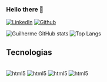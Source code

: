 ### Hello there 👋

<!--[![Portifólio](https://img.shields.io/website-up-down-green-red/http/monip.org.svg)]() -->
[![LinkedIn](https://img.shields.io/badge/LinkedIn-0077B5?style=for-the-badge&logo=linkedin&logoColor=white)]()
[![Github](https://img.shields.io/badge/GitHub-100000?style=for-the-badge&logo=github&logoColor=white)]()


![Guilherme GitHub stats](https://github-readme-stats.vercel.app/api?username=Silveira789&show_icons=true&theme=dark)
![Top Langs](https://github-readme-stats.vercel.app/api/top-langs/?username=Silveira789&layout=compact)

## Tecnologias

<div style="display: inline_block"><br/>
<img align="center" alt="html5"src ="https://img.shields.io/badge/Python-14354C?style=for-the-badge&logo=python&logoColor=white" />
<img align="center" alt="html5"src ="https://img.shields.io/badge/GIT-E44C30?style=for-the-badge&logo=git&logoColor=white" />
<img align="center" alt="html5"src ="https://img.shields.io/badge/PyCharm-000000.svg?&style=for-the-badge&logo=PyCharm&logoColor=white" />
<img align="center" alt="html5"src ="https://img.shields.io/badge/Visual_Studio_Code-0078D4?style=for-the-badge&logo=visual%20studio%20code&logoColor=white" />

</div>



<!--
**Silveira789/Silveira789** is a ✨ _special_ ✨ repository because its `README.md` (this file) appears on your GitHub profile.

Here are some ideas to get you started:

- 🔭 I’m currently working on ...
- 🌱 I’m currently learning ...
- 👯 I’m looking to collaborate on ...
- 🤔 I’m looking for help with ...
- 💬 Ask me about ...
- 📫 How to reach me: ...
- 😄 Pronouns: ...
- ⚡ Fun fact: ...
-->
